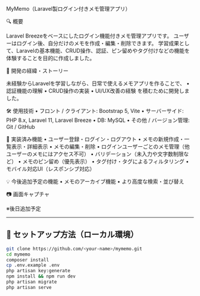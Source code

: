 MyMemo（Laravel製ログイン付きメモ管理アプリ）

🔍 概要

Laravel Breezeをベースにしたログイン機能付きメモ管理アプリです。
ユーザーはログイン後、自分だけのメモを作成・編集・削除できます。
学習成果として、Laravelの基本機能、CRUD操作、認証、ピン留めやタグ付けなどの機能を体験することを目的に作成しました。

💬 開発の経緯・ストーリー

未経験からLaravelを学習しながら、日常で使えるメモアプリを作ることで、
	•	認証機能の理解
	•	CRUD操作の実装
	•	UI/UX改善の経験
を積むために開発しました。

🛠 使用技術
	•	フロント / クライアント: Bootstrap 5, Vite
	•	サーバーサイド: PHP 8.x, Laravel 11, Laravel Breeze
	•	DB: MySQL
	•	その他 / バージョン管理: Git / GitHub

📌 実装済み機能
	•	ユーザー登録・ログイン・ログアウト
	•	メモの新規作成・一覧表示・詳細表示
	•	メモの編集・削除
	•	ログインユーザーごとのメモ管理（他ユーザーのメモにはアクセス不可）
	•	バリデーション（未入力や文字数制限など）
	•	メモのピン留め（優先表示）
	•	タグ付け・タグによるフィルタリング
	•	モバイル対応UI（レスポンシブ対応）

💡 今後追加予定の機能
	•	メモのアーカイブ機能
	•	より高度な検索・並び替え

📷 画面キャプチャ

※後日追加予定

---

## 🚀 セットアップ方法（ローカル環境）

```bash
git clone https://github.com/<your-name>/mymemo.git
cd mymemo
composer install
cp .env.example .env
php artisan key:generate
npm install && npm run dev
php artisan migrate
php artisan serve
